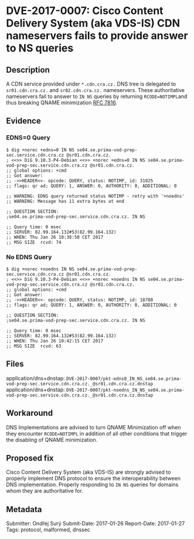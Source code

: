 # DVE-2017-0007: Cisco Content Delivery System (aka VDS-IS) CDN nameservers fails to provide answer to NS queries

## Description

A CDN service provided under `*.cdn.cra.cz.` DNS tree is delegated to
`sr01.cdn.cra.cz.` and `sr02.cdn.cra.cz.` nameservers.  These
authoritative nameservers fail to answer to `IN NS` queries by
returning `RCODE=NOTIMPL`and thus breaking QNAME minimization [RFC
7816](https://tools.ietf.org/html/rfc7816).

## Evidence

### EDNS=0 Query

```
$ dig +norec +edns=0 IN NS se04.se.prima-vod-prep-sec.service.cdn.cra.cz @sr01.cdn.cra.cz.
; <<>> DiG 9.10.3-P4-Debian <<>> +norec +edns=0 IN NS se04.se.prima-vod-prep-sec.service.cdn.cra.cz @sr01.cdn.cra.cz.
;; global options: +cmd
;; Got answer:
;; ->>HEADER<<- opcode: QUERY, status: NOTIMP, id: 31825
;; flags: qr ad; QUERY: 1, ANSWER: 0, AUTHORITY: 0, ADDITIONAL: 0

;; WARNING: EDNS query returned status NOTIMP - retry with '+noedns'
;; WARNING: Message has 11 extra bytes at end

;; QUESTION SECTION:
;se04.se.prima-vod-prep-sec.service.cdn.cra.cz. IN NS

;; Query time: 0 msec
;; SERVER: 82.99.164.132#53(82.99.164.132)
;; WHEN: Thu Jan 26 10:38:50 CET 2017
;; MSG SIZE  rcvd: 74
```

### No EDNS Query

```
$ dig +norec +noedns IN NS se04.se.prima-vod-prep-sec.service.cdn.cra.cz @sr01.cdn.cra.cz.
; <<>> DiG 9.10.3-P4-Debian <<>> +norec +noedns IN NS se04.se.prima-vod-prep-sec.service.cdn.cra.cz @sr01.cdn.cra.cz.
;; global options: +cmd
;; Got answer:
;; ->>HEADER<<- opcode: QUERY, status: NOTIMP, id: 18788
;; flags: qr ad; QUERY: 1, ANSWER: 0, AUTHORITY: 0, ADDITIONAL: 0

;; QUESTION SECTION:
;se04.se.prima-vod-prep-sec.service.cdn.cra.cz. IN NS

;; Query time: 0 msec
;; SERVER: 82.99.164.132#53(82.99.164.132)
;; WHEN: Thu Jan 26 10:42:15 CET 2017
;; MSG SIZE  rcvd: 63
```

## Files

application/dns+dnstap: `DVE-2017-0007/pkt-edns0_IN_NS_se04.se.prima-vod-prep-sec.service.cdn.cra.cz._@sr01.cdn.cra.cz.dnstap`
application/dns+dnstap: `DVE-2017-0007/pkt-noedns_IN_NS_se04.se.prima-vod-prep-sec.service.cdn.cra.cz._@sr01.cdn.cra.cz.dnstap`

## Workaround

DNS Implementations are advised to turn QNAME Minimization off when
they encounter `RCODE=NOTIMPL` in addition of all other conditions
that trigger the disabling of QNAME minimization.

## Proposed fix

Cisco Content Delivery System (aka VDS-IS) are strongly advised to properly implement
DNS protocol to ensure the interoperability between DNS
implementation.  Properly responding to `IN NS` queries for domains
whom they are authoritative for.

## Metadata

Submitter: Ondřej Surý
Submit-Date: 2017-01-26
Report-Date: 2017-01-27
Tags: protocol, malformed, dnssec
